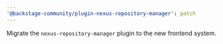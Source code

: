 ```yaml
---
'@backstage-community/plugin-nexus-repository-manager': patch
---
```


Migrate the `nexus-repository-manager` plugin to the new frontend system.
